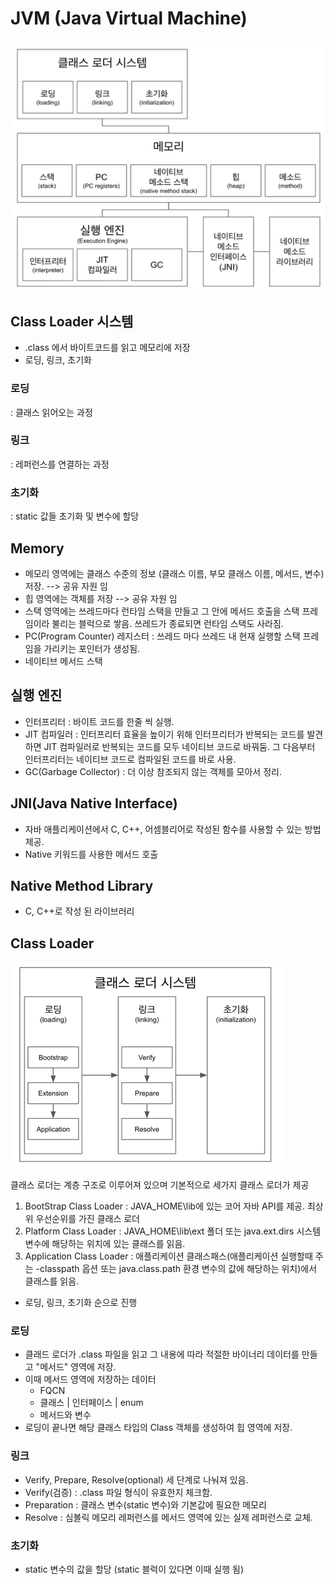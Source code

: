 # JVM (Java Virtual Machine)
![img_1.png](img_1.png)
## Class Loader 시스템
- .class 에서 바이트코드를 읽고 메모리에 저장
- 로딩, 링크, 초기화
### 로딩
: 클래스 읽어오는 과정
### 링크
: 레퍼런스를 연결하는 과정
### 초기화
: static 값들 초기화 및 변수에 할당

## Memory
- 메모리 영역에는 클래스 수준의 정보 (클래스 이름, 부모 클래스 이름, 메서드, 변수) 저장. --> 공유 자원 임
- 힙 영역에는 객체를 저장 --> 공유 자원 임
- 스택 영역에는 쓰레드마다 런타임 스택을 만들고 그 안에 메서드 호출을 스택 프레임이라 불리는 블럭으로 쌓음. 쓰레드가 종료되면 런타임 스택도 사라짐.
- PC(Program Counter) 레지스터 : 쓰레드 마다 쓰레드 내 현재 실행할 스택 프레임을 가리키는 포인터가 생성됨.
- 네이티브 메서드 스택
## 실행 엔진
- 인터프리터 : 바이트 코드를 한줄 씩 실행.
- JIT 컴파일러 : 인터프리터 효율을 높이기 위해 인터프리터가 반복되는 코드를 발견하면 JIT 컴파일러로 반복되는 코드를 모두 네이티브 코드로 바꿔둠. 그 다음부터 인터프리터는 네이티브 코드로 컴파일된 코드를 바로 사용.
- GC(Garbage Collector) : 더 이상 참조되지 않는 객체를 모아서 정리.
## JNI(Java Native Interface)
- 자바 애플리케이션에서 C, C++, 어셈블리어로 작성된 함수를 사용할 수 있는 방법 제공.
- Native 키워드를 사용한 메서드 호출
## Native Method Library
- C, C++로 작성 된 라이브러리

## Class Loader
![img_2.png](img_2.png)

클래스 로더는 계층 구조로 이루어져 있으며 기본적으로 세가지 클래스 로더가 제공

1. BootStrap Class Loader : JAVA_HOME\lib에 있는 코어 자바 API를 제공. 최상위 우선순위를 가진 클래스 로더
2. Platform Class Loader : JAVA_HOME\lib\ext 폴더 또는 java.ext.dirs 시스템 변수에 해당하는 위치에 있는 클래스를 읽음.
3. Application Class Loader : 애플리케이션 클래스패스(애플리케이션 실행할때 주는 -classpath 옵션 또는 java.class.path 환경 변수의 값에 해당하는 위치)에서 클래스를 읽음.

- 로딩, 링크, 초기화 순으로 진행

### 로딩
- 클래드 로더가 .class 파일을 읽고 그 내용에 따라 적절한 바이너리 데이터를 만들고 "메서드" 영역에 저장.
- 이때 메서드 영역에 저장하는 데이터
  - FQCN
  - 클래스 | 인터페이스 | enum
  - 메서드와 변수
- 로딩이 끝나면 해당 클래스 타입의 Class 객체를 생성하여 힙 영역에 저장.
### 링크
- Verify, Prepare, Resolve(optional) 세 단계로 나눠져 있음.
- Verify(검증) : .class 파일 형식이 유효한지 체크함.
- Preparation : 클래스 변수(static 변수)와 기본값에 필요한 메모리
- Resolve : 심볼릭 메모리 레퍼런스를 메서드 영역에 있는 실제 레퍼런스로 교체.
### 초기화
- static 변수의 값을 할당 (static 블럭이 있다면 이때 실행 됨)
